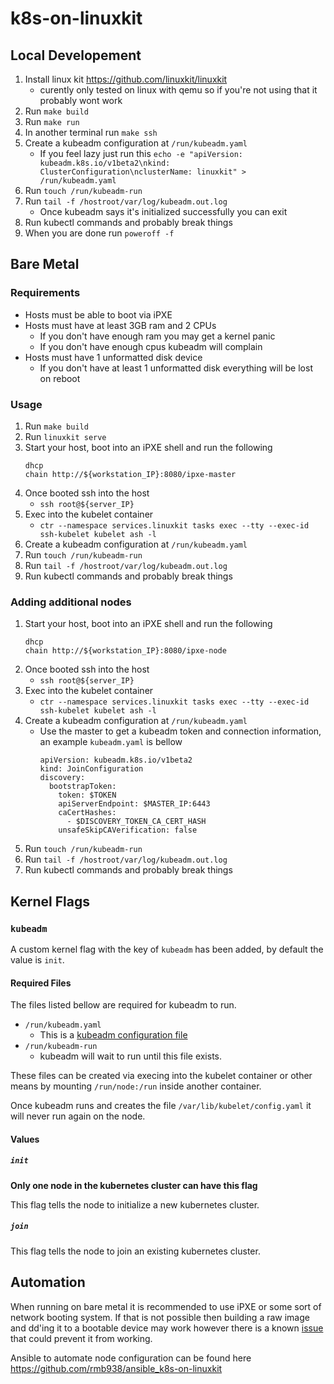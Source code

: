 # k8s-on-linuxkit

## Local Developement

1. Install linux kit https://github.com/linuxkit/linuxkit
    * curently only tested on linux with qemu so if you're not using that it probably wont work
1. Run `make build`
1. Run `make run`
1. In another terminal run `make ssh`
1. Create a kubeadm configuration at `/run/kubeadm.yaml`
    * If you feel lazy just run this `echo -e "apiVersion: kubeadm.k8s.io/v1beta2\nkind: ClusterConfiguration\nclusterName: linuxkit" > /run/kubeadm.yaml`
1. Run `touch /run/kubeadm-run`
1. Run `tail -f /hostroot/var/log/kubeadm.out.log`
    * Once kubeadm says it's initialized successfully you can exit
1. Run kubectl commands and probably break things
1. When you are done run `poweroff -f`

## Bare Metal

### Requirements

* Hosts must be able to boot via iPXE
* Hosts must have at least 3GB ram and 2 CPUs
    * If you don't have enough ram you may get a kernel panic
    * If you don't have enough cpus kubeadm will complain
* Hosts must have 1 unformatted disk device
    * If you don't have at least 1 unformatted disk everything will be lost on reboot

### Usage

1. Run `make build`
1. Run `linuxkit serve`
1. Start your host, boot into an iPXE shell and run the following
    ```
    dhcp
    chain http://${workstation_IP}:8080/ipxe-master
    ```
1. Once booted ssh into the host
    * `ssh root@${server_IP}`
1. Exec into the kubelet container
    * `ctr --namespace services.linuxkit tasks exec --tty --exec-id ssh-kubelet kubelet ash -l`
1. Create a kubeadm configuration at `/run/kubeadm.yaml`
1. Run `touch /run/kubeadm-run`
1. Run `tail -f /hostroot/var/log/kubeadm.out.log`
1. Run kubectl commands and probably break things

### Adding additional nodes

1. Start your host, boot into an iPXE shell and run the following
    ```
    dhcp
    chain http://${workstation_IP}:8080/ipxe-node
    ```
1. Once booted ssh into the host
    * `ssh root@${server_IP}`
1. Exec into the kubelet container
    * `ctr --namespace services.linuxkit tasks exec --tty --exec-id ssh-kubelet kubelet ash -l`
1. Create a kubeadm configuration at `/run/kubeadm.yaml`
    * Use the master to get a kubeadm token and connection information, an example `kubeadm.yaml` is bellow
        ```
        apiVersion: kubeadm.k8s.io/v1beta2
        kind: JoinConfiguration
        discovery:
          bootstrapToken:
            token: $TOKEN
            apiServerEndpoint: $MASTER_IP:6443
            caCertHashes:
              - $DISCOVERY_TOKEN_CA_CERT_HASH
            unsafeSkipCAVerification: false
        ```
1. Run `touch /run/kubeadm-run`
1. Run `tail -f /hostroot/var/log/kubeadm.out.log`
1. Run kubectl commands and probably break things

## Kernel Flags

### `kubeadm`

A custom kernel flag with the key of `kubeadm` has been added, by default the value is `init`.

#### Required Files

The files listed bellow are required for kubeadm to run.

* `/run/kubeadm.yaml`
    * This is a [kubeadm configuration file](https://kubernetes.io/docs/setup/production-environment/tools/kubeadm/control-plane-flags/)
* `/run/kubeadm-run`
    * kubeadm will wait to run until this file exists.

These files can be created via execing into the kubelet container or other means by mounting `/run/node:/run` inside another container.

Once kubeadm runs and creates the file `/var/lib/kubelet/config.yaml` it will never run again on the node.

#### Values

##### `init`

**Only one node in the kubernetes cluster can have this flag**

This flag tells the node to initialize a new kubernetes cluster.

##### `join`

This flag tells the node to join an existing kubernetes cluster.

## Automation

When running on bare metal it is recommended to use iPXE or some sort of network booting system. If that is not possible then building a raw image and dd'ing it to a bootable device may work however there is a known [issue](https://github.com/linuxkit/linuxkit/issues/3154) that could prevent it from working.

Ansible to automate node configuration can be found here https://github.com/rmb938/ansible_k8s-on-linuxkit
